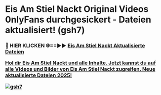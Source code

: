 # Eis Am Stiel Nackt Original Videos 0nlyFans durchgesickert - Dateien aktualisiert! (gsh7)

<h3>🔴 HIER KLICKEN 🌐==►► <a href="https://tinyurl.com/h6vf6nb8" rel="nofollow">Eis Am Stiel Nackt Aktualisierte Dateien

Hol dir Eis Am Stiel Nackt und alle Inhalte. Jetzt kannst du auf alle Videos und Bilder von Eis Am Stiel Nackt zugreifen. Neue aktualisierte Dateien 2025!

[![gsh7](https://i.imgur.com/sD4kR3V.gif)](https://tinyurl.com/h6vf6nb8)
